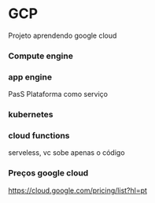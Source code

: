 # GCP

Projeto aprendendo google cloud

### Compute engine

### app engine

PasS
Plataforma como serviço

### kubernetes

### cloud functions

serveless, vc sobe apenas o código


### Preços google cloud

https://cloud.google.com/pricing/list?hl=pt